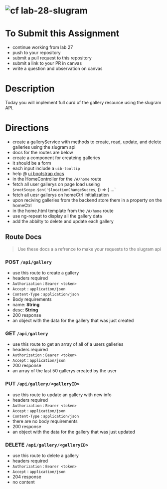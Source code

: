 ![cf](http://i.imgur.com/7v5ASc8.png) lab-28-slugram
====

# To Submit this Assignment
* continue working from lab 27
* push to your repository
* submit a pull request to this repository
* submit a link to your PR in canvas
* write a question and observation on canvas

# Description
Today you will implement full curd of the gallery resource using the slugram API.

# Directions
* create a galleryService with methods to create, read, update, and delete galleries using the slugram api
 * docs for the routes are below
* create a component for createing galleries 
 * it should be a form
 * each input include a `uib-tooltip`
 * help @ [ui bootstrap docs](https://angular-ui.github.io/bootstrap/)
* in the HomeController for the `/#/home` route
 * fetch all user gallerys on page load useing `$rootScope.$on('$locationChangeSucces`, () => { ...`
 * fetch all uesr gallerys on homeCtrl initialization
 * upon reciving galleries from the backend store them in a property on the homeCtrl
* in the home.html template from the `/#/home` route
 * use ng-repeat to display all the gallery data
 * add the abbilty to delete and update each gallery

## Route Docs
> Use these docs a a refrence to make your requests to the slugram api  

### POST `/api/gallery`
* use this route to create a gallery
* headers required
 * `Authorization` :  `Bearer <token>`
 * `Accept` :  `application/json`
 * `Content-Type` :  `application/json`
* Body requirements
 * name: **String**
 * desc: **String**  
* 200 response
 * an object with the data for the gallery that was just created
 
### GET `/api/gallery`
* use this route to get an array of all of a users galleries
* headers required
 * `Authorization` :  `Bearer <token>`
 * `Accept` :  `application/json`
* 200 response
 * an array of the last 50 gallerys created by the user   

### PUT `/api/gallery/<galleryID>`
* use this route to update an gallery with new info
* headers required
 * `Authorization` :  `Bearer <token>`
 * `Accept` :  `application/json`
 * `Content-Type` :  `application/json`
* there are no body requirements
* 200 response
 * an object with the data for the gallery that was just updated

### DELETE  `/api/gallery/<galleryID>`
* use this route to delete a gallery
* headers required
 * `Authorization` :  `Bearer <token>`
 * `Accept` :  `application/json`
* 204 response
 * no content
